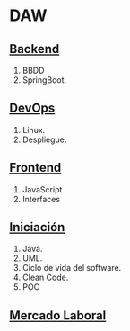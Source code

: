 # DAW

## [Backend](https://github.com/lucaschacon3/DAW/tree/main/Backend)

1. BBDD
2. SpringBoot.

## [DevOps](https://github.com/lucaschacon3/DAW/tree/main/DevOps)
1. Linux.
2. Despliegue.

## [Frontend](https://github.com/lucaschacon3/DAW/tree/main/Frontend)
1. JavaScript
2. Interfaces


## [Iniciación](https://github.com/lucaschacon3/DAW/tree/main/Iniciacion)
1. Java.
2. UML.
3. Ciclo de vida del software.
4. Clean Code.
5. POO

## [Mercado Laboral](https://github.com/lucaschacon3/DAW/blob/main/MercadoLaboral.md)